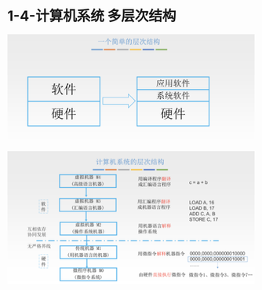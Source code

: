 # 1-4-计算机系统 多层次结构

![](../../.gitbook/assets/image%20%28106%29.png)

![](../../.gitbook/assets/image%20%28188%29.png)

